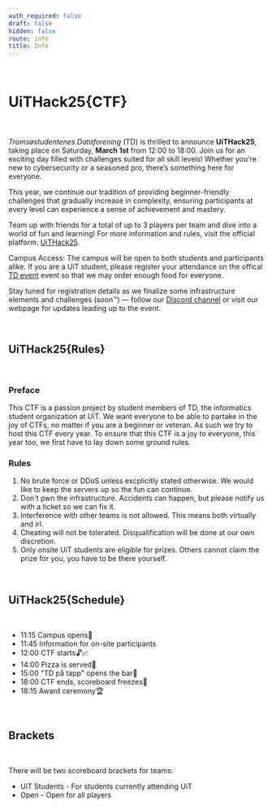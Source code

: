 ```yaml
---
auth_required: false
draft: false
hidden: false
route: info
title: Info
---
```


<br>

# UiTHack25{CTF}

<br><br>
_Tromsøstudentenes Dataforening_ (TD) is thrilled to announce **UiTHack25**, taking place on Saturday, **March 1st** from 12:00 to 18:00. Join us for an exciting day filled with challenges suited for all skill levels! Whether you're new to cybersecurity or a seasoned pro, there’s something here for everyone.

This year, we continue our tradition of providing beginner-friendly challenges that gradually increase in complexity, ensuring participants at every level can experience a sense of achievement and mastery.

Team up with friends for a total of up to 3 players per team and dive into a world of fun and learning! For more information and rules, visit the official platform: [UiTHack25](https://uithack.no/).

Campus Access: The campus will be open to both students and participants alike.
If you are a UiT student, please register your attendance on the offical [TD event](https://td-uit.no/event/e6fcc62b-90c9-4739-9453-9d2c734d32cb) event so that we may order enough food for everyone.

Stay tuned for registration details as we finalize some infrastructure elements and challenges (soon™️) — follow our [Discord channel](https://discord.gg/V5dWfyrCQ3) or visit our webpage for updates leading up to the event.

<br>

## UiTHack25{Rules}

<br>

### Preface

This CTF is a passion project by student members of TD, the informatics student organization at UiT. We want everyone to be able to partake in the joy of CTFs, no matter if you are a beginner or veteran. As such we try to host this CTF every year. To ensure that this CTF is a joy to everyone, this year too, we first have to lay down some ground rules.
<br>

### Rules

1. No brute force or DDoS unless excplicitly stated otherwise. We would like to keep the servers up so the fun can continue.
2. Don't pwn the infrastructure. Accidents can happen, but please notify us with a ticket so we can fix it.
3. Interference with other teams is not allowed. This means both virtually and irl.
4. Cheating will not be tolerated. Disqualification will be done at our own discretion.
5. Only onsite UiT students are eligible for prizes. Others cannot claim the prize for you, you have to be there yourself.

<br>

## UiTHack25{Schedule}

<br>

- 11:15 Campus opens🛂
- 11:45 Information for on-site participants
- 12:00 CTF starts🔓📈
- 14:00 Pizza is served🍕
- 15:00 "TD på tapp" opens the bar🍺
- 18:00 CTF ends, scoreboard freezes🏁
- 18:15 Award ceremony🏆
<br>

## Brackets

<br>

There will be two scoreboard brackets for teams:

- UiT Students - For students currently attending UiT
- Open - Open for all players

<div><div><div>
<!-- congratulations rule stickler, if you are onsite, open up a ticket with a screenshot of this to receive your award -->
</div></div></div>
